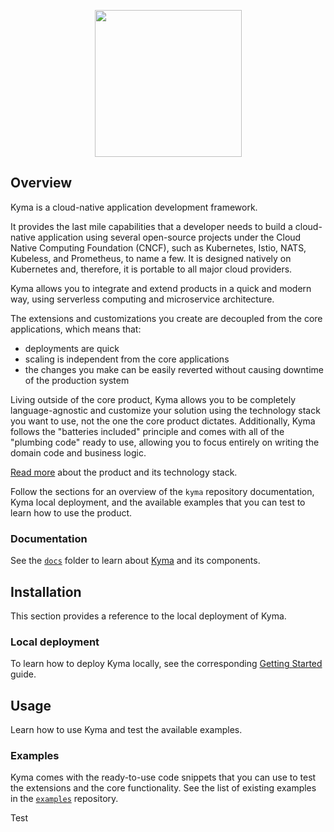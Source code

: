 <p align="center">
<img src="https://raw.githubusercontent.com/kyma-project/kyma/master/logo.png" width="235">
</p>

## Overview

Kyma is a cloud-native application development framework.

It provides the last mile capabilities that a developer needs to build a cloud-native application using several open-source projects under the Cloud Native Computing Foundation (CNCF), such as Kubernetes, Istio, NATS, Kubeless, and Prometheus, to name a few.
It is designed natively on Kubernetes and, therefore, it is portable to all major cloud providers.

Kyma allows you to integrate and extend products in a quick and modern way, using serverless computing and microservice architecture.

The extensions and customizations you create are decoupled from the core applications, which means that:
* deployments are quick
* scaling is independent from the core applications
* the changes you make can be easily reverted without causing downtime of the production system

Living outside of the core product, Kyma allows you to be completely language-agnostic and customize your solution using the technology stack you want to use, not the one the core product dictates. Additionally, Kyma follows the "batteries included" principle and comes with all of the "plumbing code" ready to use, allowing you to focus entirely on writing the domain code and business logic.

[Read more](docs/kyma/docs/001-overview.md) about the product and its technology stack.

Follow the sections for an overview of the `kyma` repository documentation, Kyma local deployment, and the available examples that you can test to learn how to use the product.

### Documentation

See the [`docs`](docs/README.md) folder to learn about [Kyma](docs/kyma/docs/) and its components.

## Installation

This section provides a reference to the local deployment of Kyma.

### Local deployment

To learn how to deploy Kyma locally, see the corresponding [Getting Started](docs/kyma/docs/031-gs-local-installation.md) guide.

## Usage

Learn how to use Kyma and test the available examples.

### Examples

Kyma comes with the ready-to-use code snippets that you can use to test the extensions and the core functionality. See the list of existing examples in the [`examples`](https://github.com/kyma-project/examples) repository.

Test
